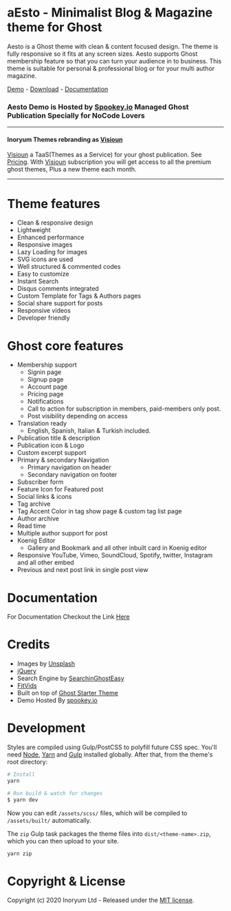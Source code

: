 # aEsto - Minimalist Blog & Magazine theme for Ghost

Aesto is a Ghost theme with clean & content focused design. The theme is fully responsive so it fits at any screen sizes. Aesto supports Ghost membership feature so that you can turn your audience in to business. This theme is suitable for personal & professional blog or for your multi author magazine.

[Demo](https://aesto.inoryum.com) - [Download](https://github.com/Inoryum-Ltd/aesto/releases) - [Documentation](https://inoryum.com/docs/aesto) 


### Aesto Demo is Hosted by [Spookey.io](https://spookey.io) Managed Ghost Publication Specially for NoCode Lovers

***

#### Inoryum Themes rebranding as [Visioun](https://visioun.com) 

[Visioun](https://visioun.com) a TaaS(Themes as a Service) for your ghost publication. See [Pricing](https://visioun.com/pricing). With [Visioun](https://visioun.com) subscription you will get access to all the premium ghost themes, Plus a new theme each month.

***

# Theme features

*   Clean & responsive design
*   Lightweight
*   Enhanced performance
*   Responsive images
*   Lazy Loading for images
*   SVG icons are used
*   Well structured & commented codes
*   Easy to customize
*   Instant Search
*   Disqus comments integrated
*   Custom Template for Tags & Authors pages
*   Social share support for posts
*   Responsive videos
*   Developer friendly



# Ghost core features

*   Membership support  
    - Signin page  
    - Signup page  
    - Account page  
    - Pricing page  
    - Notifications  
    - Call to action for subscription in members, paid-members only post.  
    - Post visibility depending on access
*   Translation ready  
    - English, Spanish, Italian & Turkish included.
*   Publication title & description
*   Publication icon & Logo
*   Custom excerpt support
*   Primary & secondary Navigation  
    - Primary navigation on header  
    - Secondary navigation on footer
*   Subscriber form
*   Feature Icon for Featured post
*   Social links & icons
*   Tag archive
*   Tag Accent Color in tag show page & custom tag list page
*   Author archive
*   Read time
*   Multiple author support for post
*   Koenig Editor  
    - Gallery and Bookmark and all other inbuilt card in Koenig editor
*   Responsive YouTube, Vimeo, SoundCloud, Spotify, twitter, Instagram and all other embed
*   Previous and next post link in single post view

# Documentation 

For Documentation Checkout the Link [Here](https://inoryum.com/docs/aesto)

# Credits

*   Images by [Unsplash](https://unsplash.com/)
*   [jQuery](https://jquery.com/)
*   Search Engine by [SearchinGhostEasy](https://github.com/gmfmi/searchinghost-easy)
*   [FitVids](http://fitvidsjs.com/)
*   Built on top of [Ghost Starter Theme](https://github.com/TryGhost/Starter)
*   Demo Hosted By [spookey.io](https://spookey.io)




# Development

Styles are compiled using Gulp/PostCSS to polyfill future CSS spec. You'll need [Node](https://nodejs.org/), [Yarn](https://yarnpkg.com/) and [Gulp](https://gulpjs.com) installed globally. After that, from the theme's root directory:

```bash
# Install
yarn

# Run build & watch for changes
$ yarn dev
```

Now you can edit `/assets/scss/` files, which will be compiled to `/assets/built/` automatically.

The `zip` Gulp task packages the theme files into `dist/<theme-name>.zip`, which you can then upload to your site.

```bash
yarn zip
```



# Copyright & License

Copyright (c) 2020 Inoryum Ltd - Released under the [MIT license](LICENSE).
